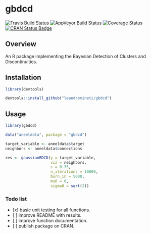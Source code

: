 
gbdcd
=====

[![Travis Build Status](https://travis-ci.org/leandromineti/gbdcd.svg?branch=master)](https://travis-ci.org/leandromineti/gbdcd) [![AppVeyor Build Status](https://ci.appveyor.com/api/projects/status/7cv1gidywu5sxila?svg=true)](https://ci.appveyor.com/project/leandromineti/gbdcd) [![Coverage Status](https://codecov.io/gh/leandromineti/gbdcd/branch/master/graph/badge.svg)](https://codecov.io/gh/leandromineti/gbdcd) [![CRAN Status Badge](http://www.r-pkg.org/badges/version/gbdcd)](https://cran.r-project.org/package=gbdcd)

Overview
--------

An R package implementing the Bayesian Detection of Clusters and Discontinuities.

Installation
------------

``` r
library(devtools)

devtools::install_github("leandromineti/gbdcd")
```

Usage
-----

``` r
library(gbdcd)

data("aneeldata", package = "gbdcd")

target_variable <- aneeldata$target
neighbors <- aneeldata$connections

res <- gaussianBDCD(y = target_variable, 
                    viz = neighbors, 
                    c = 0.35, 
                    n_iterations = 10000, 
                    burn_in = 5000, 
                    mu0 = 0, 
                    sigma0 = sqrt(2))
```

### Todo list

-   \[x\] basic unit testing for all functions.
-   \[ \] improve README with results.
-   \[ \] improve function documentation.
-   \[ \] publish package on CRAN.
